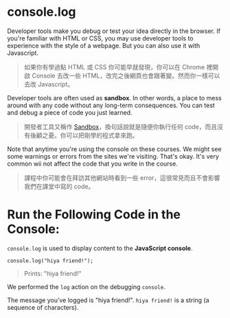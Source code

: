 # console.log

Developer tools make you  debug or test your idea directly in the browser. If you're familiar with HTML or CSS, you may use developer tools to experience with the style of a webpage. But you can also use it with Javascript.

>如果你有學過點 HTML 或 CSS 你可能早就發現，你可以在 Chrome 裡開啟 Console 去改一些 HTML，改完之後網頁也會跟著變。然而你一樣可以去改 Javascript。

Developer tools are often used as **sandbox**. In other words, a place to mess around with any code without any long-term consequences. You can test and debug a piece of code you just learned.

>開發者工具又稱作 [Sandbox](https://zh.wikipedia.org/wiki/%E6%B2%99%E7%9B%92_(%E9%9B%BB%E8%85%A6%E5%AE%89%E5%85%A8))，換句話說就是隨便你執行任何 code，而且沒有後顧之憂。你可以把剛學的程式拿來跑。

Note that anytime you're using the console on these courses. We might see some warnings or errors from the sites we're visiting. That's okay. It's very common wii not affect the code that you write in the course.
> 課程中你可能會在拜訪其他網站時看到一些 error，這很常見而且不會影響我們在課堂中寫的 code。


# Run the Following Code in the Console:

`console.log` is used to display content to the **JavaScript console**.


```
console.log("hiya friend!");
```
>Prints: "hiya friend!"

We performed the `log` action on the debugging `console`.

The message you’ve logged is "hiya friend!". 
`hiya friend!` is a string (a sequence of characters).



